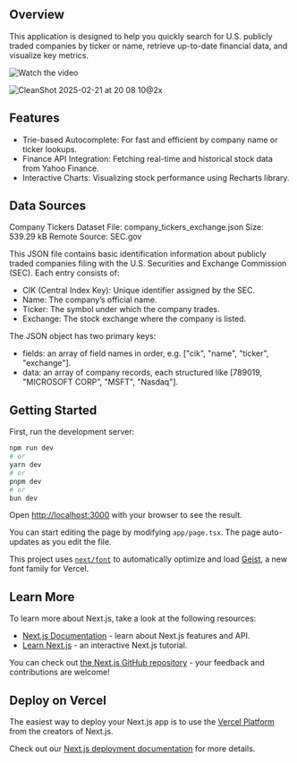 
## Overview
This application is designed to help you quickly search for U.S. publicly traded companies by ticker or name, retrieve up-to-date financial data, and visualize key metrics.

![Watch the video](https://github.com/user-attachments/assets/2f606c14-a937-48f8-96ac-2858651d678c)

![CleanShot 2025-02-21 at 20 08 10@2x](https://github.com/user-attachments/assets/7763f484-7fb6-4489-88bd-4188413f9e76)

## Features
- Trie-based Autocomplete: For fast and efficient by company name or ticker lookups.
- Finance API Integration: Fetching real-time and historical stock data from Yahoo Finance.
- Interactive Charts: Visualizing stock performance using Recharts library.

## Data Sources
Company Tickers Dataset
File: company_tickers_exchange.json 
Size: 539.29 kB 
Remote Source: SEC.gov

This JSON file contains basic identification information about publicly traded companies filing with the U.S. Securities and Exchange Commission (SEC). Each entry consists of:
- CIK (Central Index Key): Unique identifier assigned by the SEC.
- Name: The company’s official name.
- Ticker: The symbol under which the company trades.
- Exchange: The stock exchange where the company is listed.
  
The JSON object has two primary keys:
- fields: an array of field names in order, e.g. ["cik", "name", "ticker", "exchange"].
- data: an array of company records, each structured like [789019, "MICROSOFT CORP", "MSFT", "Nasdaq"].

## Getting Started

First, run the development server:

```bash
npm run dev
# or
yarn dev
# or
pnpm dev
# or
bun dev
```

Open [http://localhost:3000](http://localhost:3000) with your browser to see the result.

You can start editing the page by modifying `app/page.tsx`. The page auto-updates as you edit the file.

This project uses [`next/font`](https://nextjs.org/docs/app/building-your-application/optimizing/fonts) to automatically optimize and load [Geist](https://vercel.com/font), a new font family for Vercel.

## Learn More

To learn more about Next.js, take a look at the following resources:

- [Next.js Documentation](https://nextjs.org/docs) - learn about Next.js features and API.
- [Learn Next.js](https://nextjs.org/learn) - an interactive Next.js tutorial.

You can check out [the Next.js GitHub repository](https://github.com/vercel/next.js) - your feedback and contributions are welcome!

## Deploy on Vercel

The easiest way to deploy your Next.js app is to use the [Vercel Platform](https://vercel.com/new?utm_medium=default-template&filter=next.js&utm_source=create-next-app&utm_campaign=create-next-app-readme) from the creators of Next.js.

Check out our [Next.js deployment documentation](https://nextjs.org/docs/app/building-your-application/deploying) for more details.
